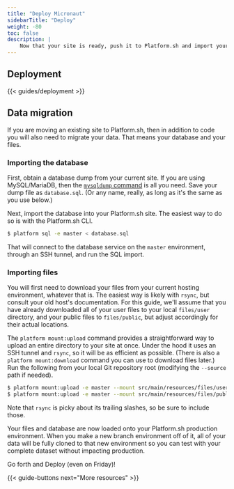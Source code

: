 ```yaml
---
title: "Deploy Micronaut"
sidebarTitle: "Deploy"
weight: -80
toc: false
description: |
    Now that your site is ready, push it to Platform.sh and import your data.
---
```


## Deployment

{{< guides/deployment >}}

## Data migration

If you are moving an existing site to Platform.sh, then in addition to code you will also need to migrate your data.  That means your database and your files.

### Importing the database

First, obtain a database dump from your current site.  If you are using MySQL/MariaDB, then the [`mysqldump` command](https://mariadb.com/kb/en/mysqldump/) is all you need.  Save your dump file as `database.sql`.  (Or any name, really, as long as it's the same as you use below.)

Next, import the database into your Platform.sh site.  The easiest way to do so is with the Platform.sh CLI.

```bash
$ platform sql -e master < database.sql
```

That will connect to the database service on the `master` environment, through an SSH tunnel, and run the SQL import.

### Importing files

You will first need to download your files from your current hosting environment, whatever that is. The easiest way is likely with `rsync`, but consult your old host's documentation. For this guide, we'll assume that you have already downloaded all of your user files to your local `files/user` directory, and your public files to `files/public`, but adjust accordingly for their actual locations.

The `platform mount:upload` command provides a straightforward way to upload an entire directory to your site at once. Under the hood it uses an SSH tunnel and `rsync`, so it will be as efficient as possible. (There is also a `platform mount:download` command you can use to download files later.) Run the following from your local Git repository root (modifying the `--source` path if needed).

```bash
$ platform mount:upload -e master --mount src/main/resources/files/user --source ./files/user
$ platform mount:upload -e master --mount src/main/resources/files/public --source ./files/public
```

Note that `rsync` is picky about its trailing slashes, so be sure to include those.

Your files and database are now loaded onto your Platform.sh production environment.  When you make a new branch environment off of it, all of your data will be fully cloned to that new environment so you can test with your complete dataset without impacting production.

Go forth and Deploy (even on Friday)!

{{< guide-buttons next="More resources" >}}
